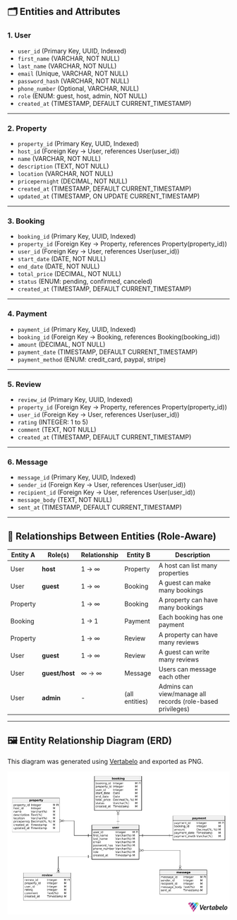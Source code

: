 ## 🗂️ Entities and Attributes

### 1. User

- `user_id` (Primary Key, UUID, Indexed)
- `first_name` (VARCHAR, NOT NULL)
- `last_name` (VARCHAR, NOT NULL)
- `email` (Unique, VARCHAR, NOT NULL)
- `password_hash` (VARCHAR, NOT NULL)
- `phone_number` (Optional, VARCHAR, NULL)
- `role` (ENUM: guest, host, admin, NOT NULL)
- `created_at` (TIMESTAMP, DEFAULT CURRENT_TIMESTAMP)

---

### 2. Property

- `property_id` (Primary Key, UUID, Indexed)
- `host_id` (Foreign Key → User, references User(user_id))
- `name` (VARCHAR, NOT NULL)
- `description` (TEXT, NOT NULL)
- `location` (VARCHAR, NOT NULL)
- `pricepernight` (DECIMAL, NOT NULL)
- `created_at` (TIMESTAMP, DEFAULT CURRENT_TIMESTAMP)
- `updated_at` (TIMESTAMP, ON UPDATE CURRENT_TIMESTAMP)

---

### 3. Booking

- `booking_id` (Primary Key, UUID, Indexed)
- `property_id` (Foreign Key → Property, references Property(property_id))
- `user_id` (Foreign Key → User, references User(user_id))
- `start_date` (DATE, NOT NULL)
- `end_date` (DATE, NOT NULL)
- `total_price` (DECIMAL, NOT NULL)
- `status` (ENUM: pending, confirmed, canceled)
- `created_at` (TIMESTAMP, DEFAULT CURRENT_TIMESTAMP)

---

### 4. Payment

- `payment_id` (Primary Key, UUID, Indexed)
- `booking_id` (Foreign Key → Booking, references Booking(booking_id))
- `amount` (DECIMAL, NOT NULL)
- `payment_date` (TIMESTAMP, DEFAULT CURRENT_TIMESTAMP)
- `payment_method` (ENUM: credit_card, paypal, stripe)

---

### 5. Review

- `review_id` (Primary Key, UUID, Indexed)
- `property_id` (Foreign Key → Property, references Property(property_id))
- `user_id` (Foreign Key → User, references User(user_id))
- `rating` (INTEGER: 1 to 5)
- `comment` (TEXT, NOT NULL)
- `created_at` (TIMESTAMP, DEFAULT CURRENT_TIMESTAMP)

---

### 6. Message

- `message_id` (Primary Key, UUID, Indexed)
- `sender_id` (Foreign Key → User, references User(user_id))
- `recipient_id` (Foreign Key → User, references User(user_id))
- `message_body` (TEXT, NOT NULL)
- `sent_at` (TIMESTAMP, DEFAULT CURRENT_TIMESTAMP)

---

## 🔗 Relationships Between Entities (Role-Aware)

| Entity A | Role(s)        | Relationship | Entity B       | Description                                                |
| -------- | -------------- | ------------ | -------------- | ---------------------------------------------------------- |
| User     | **host**       | 1 → ∞        | Property       | A host can list many properties                            |
| User     | **guest**      | 1 → ∞        | Booking        | A guest can make many bookings                             |
| Property |                | 1 → ∞        | Booking        | A property can have many bookings                          |
| Booking  |                | 1 → 1        | Payment        | Each booking has one payment                               |
| Property |                | 1 → ∞        | Review         | A property can have many reviews                           |
| User     | **guest**      | 1 → ∞        | Review         | A guest can write many reviews                             |
| User     | **guest/host** | ∞ → ∞        | Message        | Users can message each other                               |
| User     | **admin**      | -            | (all entities) | Admins can view/manage all records (role-based privileges) |

---

## 🖼️ Entity Relationship Diagram (ERD)

This diagram was generated using [Vertabelo](https://vertabelo.com) and exported as PNG.

![Airbnb ERD](./alx-airbnb-database-erd-2025-06-25_19-47.png)
